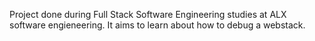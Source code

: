 Project done during Full Stack Software Engineering studies at ALX software engieneering. It aims to learn about how to debug a webstack.
